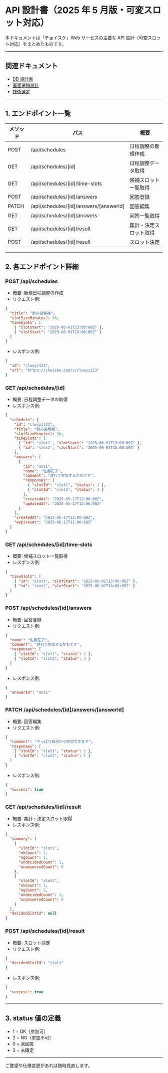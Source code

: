 # API 設計書（2025 年 5 月版・可変スロット対応）

本ドキュメントは「チョイスケ」Web サービスの主要な API 設計（可変スロット対応）をまとめたものです。

---

## 関連ドキュメント

- [DB 設計書](./db-design.md)
- [画面遷移設計](./flow.md)
- [技術選定](./tech-stack.md)

---

## 1. エンドポイント一覧

| メソッド | パス                                   | 概要                   |
| -------- | -------------------------------------- | ---------------------- |
| POST     | /api/schedules                         | 日程調整の新規作成     |
| GET      | /api/schedules/[id]                    | 日程調整データ取得     |
| GET      | /api/schedules/[id]/time-slots         | 候補スロット一覧取得   |
| POST     | /api/schedules/[id]/answers            | 回答登録               |
| PATCH    | /api/schedules/[id]/answers/[answerId] | 回答編集               |
| GET      | /api/schedules/[id]/answers            | 回答一覧取得           |
| GET      | /api/schedules/[id]/result             | 集計・決定スロット取得 |
| POST     | /api/schedules/[id]/result             | スロット決定           |

---

## 2. 各エンドポイント詳細

### POST /api/schedules

- 概要: 新規日程調整の作成
- リクエスト例:

```json
{
  "title": "飲み会候補",
  "slotSizeMinutes": 30,
  "timeSlots": [
    { "slotStart": "2025-06-01T13:00:00Z" },
    { "slotStart": "2025-06-01T18:00:00Z" }
  ]
}
```

- レスポンス例:

```json
{
  "id": "clwxyz123",
  "url": "https://choiske.com/s/clwxyz123"
}
```

### GET /api/schedules/[id]

- 概要: 日程調整データの取得
- レスポンス例:

```json
{
  "schedule": {
    "id": "clwxyz123",
    "title": "飲み会候補",
    "slotSizeMinutes": 30,
    "timeSlots": [
      { "id": "slot1", "slotStart": "2025-06-01T13:00:00Z" },
      { "id": "slot2", "slotStart": "2025-06-01T18:00:00Z" }
    ],
    "answers": [
      {
        "id": "ans1",
        "name": "佐藤花子",
        "comment": "遅れて参加するかもです",
        "responses": [
          { "slotId": "slot1", "status": 1 },
          { "slotId": "slot2", "status": 3 }
        ],
        "createdAt": "2025-05-17T12:00:00Z",
        "updatedAt": "2025-05-17T12:00:00Z"
      }
    ],
    "createdAt": "2025-05-17T11:00:00Z",
    "expiresAt": "2025-06-17T11:00:00Z"
  }
}
```

### GET /api/schedules/[id]/time-slots

- 概要: 候補スロット一覧取得
- レスポンス例:

```json
{
  "timeSlots": [
    { "id": "slot1", "slotStart": "2025-06-01T13:00:00Z" },
    { "id": "slot2", "slotStart": "2025-06-01T18:00:00Z" }
  ]
}
```

### POST /api/schedules/[id]/answers

- 概要: 回答登録
- リクエスト例:

```json
{
  "name": "佐藤花子",
  "comment": "遅れて参加するかもです",
  "responses": [
    { "slotId": "slot1", "status": 1 },
    { "slotId": "slot2", "status": 3 }
  ]
}
```

- レスポンス例:

```json
{
  "answerId": "ans1"
}
```

### PATCH /api/schedules/[id]/answers/[answerId]

- 概要: 回答編集
- リクエスト例:

```json
{
  "comment": "やっぱり最初から参加できます",
  "responses": [
    { "slotId": "slot1", "status": 1 },
    { "slotId": "slot2", "status": 1 }
  ]
}
```

- レスポンス例:

```json
{
  "success": true
}
```

### GET /api/schedules/[id]/result

- 概要: 集計・決定スロット取得
- レスポンス例:

```json
{
  "summary": [
    {
      "slotId": "slot1",
      "okCount": 2,
      "ngCount": 1,
      "undecidedCount": 1,
      "unansweredCount": 0
    },
    {
      "slotId": "slot2",
      "okCount": 1,
      "ngCount": 2,
      "undecidedCount": 1,
      "unansweredCount": 0
    }
  ],
  "decidedSlotId": null
}
```

### POST /api/schedules/[id]/result

- 概要: スロット決定
- リクエスト例:

```json
{
  "decidedSlotId": "slot1"
}
```

- レスポンス例:

```json
{
  "success": true
}
```

---

## 3. status 値の定義

- 1 = OK（参加可）
- 2 = NG（参加不可）
- 0 = 未回答
- 3 = 未確定

---

ご要望や仕様変更があれば随時見直します。
